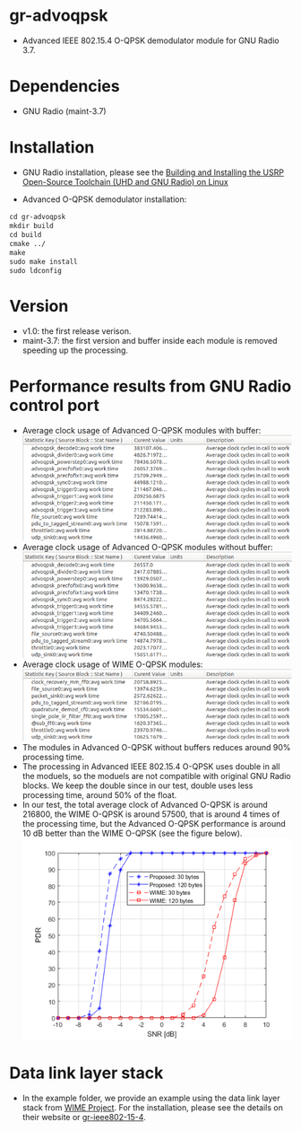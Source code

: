 # gr-advoqpsk
- Advanced IEEE 802.15.4 O-QPSK demodulator module for GNU Radio 3.7.

# Dependencies

- GNU Radio (maint-3.7)

# Installation

- GNU Radio installation, please see the [Building and Installing the USRP Open-Source Toolchain (UHD and GNU Radio) on Linux](https://kb.ettus.com/Building_and_Installing_the_USRP_Open-Source_Toolchain_(UHD_and_GNU_Radio)_on_Linux)

- Advanced O-QPSK demodulator installation:
```
cd gr-advoqpsk
mkdir build
cd build
cmake ../
make
sudo make install
sudo ldconfig
```

# Version
- v1.0: the first release verison.
- maint-3.7: the first version and buffer inside each module is removed speeding up the processing.

# Performance results from GNU Radio control port
- Average clock usage of Advanced O-QPSK modules with buffer:
![alt text](https://github.com/cloud9477/gr-advoqpsk/blob/main/perfAdvBuf.png?raw=true)
- Average clock usage of Advanced O-QPSK modules without buffer:
![alt text](https://github.com/cloud9477/gr-advoqpsk/blob/main/perfAdvNoBuf.png?raw=true)
- Average clock usage of WIME O-QPSK modules:
![alt text](https://github.com/cloud9477/gr-advoqpsk/blob/main/perfWime.png?raw=true)
- The modules in Advanced O-QPSK without buffers reduces around 90% processing time.
- The processing in Advanced IEEE 802.15.4 O-QPSK uses double in all the moduels, so the moduels are not compatible with original GNU Radio blocks. We keep the double since in our test, double uses less processing time, around 50% of the float.
- In our test, the total average clock of Advanced O-QPSK is around 216800, the WIME O-QPSK is around 57500, that is around 4 times of the processing time, but the Advanced O-QPSK performance is around 10 dB better than the WIME O-QPSK (see the figure below).
![alt text](https://github.com/cloud9477/gr-advoqpsk/blob/main/perfCompare.png?raw=true)

# Data link layer stack
- In the example folder, we provide an example using the data link layer stack from [WIME Project](https://www.wime-project.net/). For the installation, please see the details on their website or [gr-ieee802-15-4](https://github.com/bastibl/gr-ieee802-15-4).

